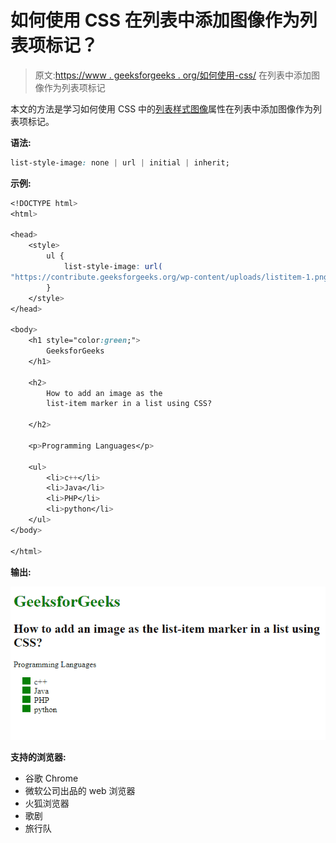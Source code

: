 # 如何使用 CSS 在列表中添加图像作为列表项标记？

> 原文:[https://www . geeksforgeeks . org/如何使用-css/](https://www.geeksforgeeks.org/how-to-add-an-image-as-the-list-item-marker-in-a-list-using-css/) 在列表中添加图像作为列表项标记

本文的方法是学习如何使用 CSS 中的[列表样式图像](https://www.geeksforgeeks.org/css-list-style-image-property/)属性在列表中添加图像作为列表项标记。

**语法:**

```css
list-style-image: none | url | initial | inherit;
```

**示例:**

```css
<!DOCTYPE html>
<html>

<head>
    <style>
        ul {
            list-style-image: url(
"https://contribute.geeksforgeeks.org/wp-content/uploads/listitem-1.png");
        }
    </style>
</head>

<body>
    <h1 style="color:green;">
        GeeksforGeeks
    </h1>

    <h2>
        How to add an image as the
        list-item marker in a list using CSS?

    </h2>

    <p>Programming Languages</p>

    <ul>
        <li>c++</li>
        <li>Java</li>
        <li>PHP</li>
        <li>python</li>
    </ul>
</body>

</html>
```

**输出:**

![](img/dd0756c743769ab480d1b0d36abba0ea.png)

**支持的浏览器:**

*   谷歌 Chrome
*   微软公司出品的 web 浏览器
*   火狐浏览器
*   歌剧
*   旅行队